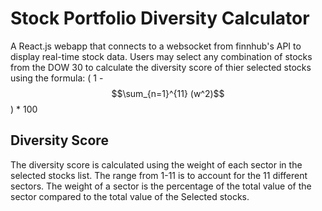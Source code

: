 # Stock Portfolio Diversity Calculator

A React.js webapp that connects to a websocket from finnhub's API to display real-time stock data. Users may select any combination of stocks from the DOW 30 to calculate the diversity score of thier selected stocks using the formula: 
( 1 - $$\sum_{n=1}^{11} (w^2)$$ ) * 100  

## Diversity Score

The diversity score is calculated using the weight of each sector in the selected stocks list. The range from 1-11 is to account for the 11 different sectors. The weight of a sector is the percentage of the total value of the sector compared to the total value of the Selected stocks.


